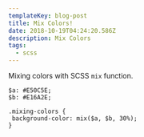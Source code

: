 ```yaml
---
templateKey: blog-post
title: Mix Colors!
date: 2018-10-19T04:24:20.586Z
description: Mix Colors
tags:
  - scss
---
```

Mixing colors with SCSS `mix` function. 

```
$a: #E50C5E;
$b: #E16A2E;

.mixing-colors {
 background-color: mix($a, $b, 30%);
}
```
